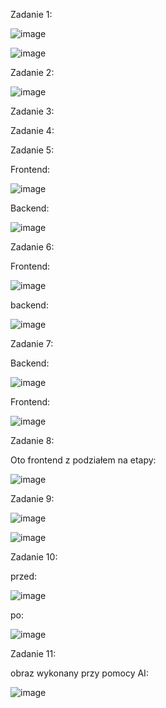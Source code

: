 Zadanie 1:

![image](https://github.com/user-attachments/assets/fc8ba20d-023e-4ded-a307-5b40854d3abc)

![image](https://github.com/user-attachments/assets/2d833219-3e6d-457d-9b1f-1bdfee8404f3)

Zadanie 2:

![image](https://github.com/user-attachments/assets/31f8e17e-80b2-42a0-945c-f8c8dbd02b94)

Zadanie 3:

Zadanie 4:

Zadanie 5:

Frontend:

![image](https://github.com/user-attachments/assets/5b35a33e-6914-4149-942a-0b8be0c8ab34)

Backend:

![image](https://github.com/user-attachments/assets/a98b30d0-454c-4528-a677-52956a4cc885)

Zadanie 6:

Frontend:

![image](https://github.com/user-attachments/assets/afc68e31-337e-438b-8432-7b1381c0ee30)

backend:

![image](https://github.com/user-attachments/assets/03849bef-e825-42d3-ade9-6d2eb47e9431)

Zadanie 7:

Backend:

![image](https://github.com/user-attachments/assets/75ea758b-41c8-47c6-820c-3670e639c984)

Frontend:

![image](https://github.com/user-attachments/assets/745cbb88-1197-4c1a-9a18-3aeffd8ead72)

Zadanie 8:

Oto frontend z podziałem na etapy:

![image](https://github.com/user-attachments/assets/05a6f22c-8cb6-4722-af0f-f6e3bed10efd)

Zadanie 9:

![image](https://github.com/user-attachments/assets/b1316cb9-ae50-42e8-87d6-1e4837e7b200)

![image](https://github.com/user-attachments/assets/e166cac6-3341-4f73-b673-e4021cfc41db)

Zadanie 10:

przed:

![image](https://github.com/user-attachments/assets/72a5f80f-20f4-4a52-8a5a-deada2246409)

po:

![image](https://github.com/user-attachments/assets/38471dc1-fe79-4d13-b82e-1afc88f7158c)

Zadanie 11:

obraz wykonany przy pomocy AI:

![image](https://github.com/user-attachments/assets/ad18e9ae-7e3c-4fb3-9d46-62986d321712)


